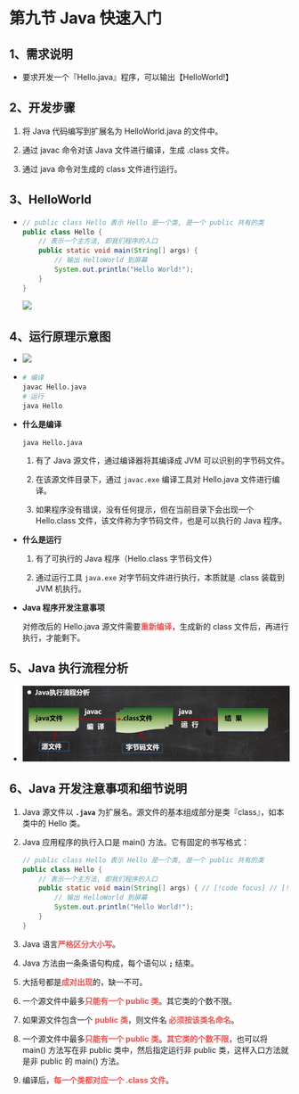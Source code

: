 # 第九节 Java 快速入门

## 1、需求说明

- 要求开发一个『Hello.java』程序，可以输出【HelloWorld!】

## 2、开发步骤

1.  将 Java 代码编写到扩展名为 HelloWorld.java 的文件中。

2.  通过 javac 命令对该 Java 文件进行编译，生成 .class 文件。

3.  通过 java 命令对生成的 class 文件进行运行。

## 3、HelloWorld

- ```java
  // public class Hello 表示 Hello 是一个类, 是一个 public 共有的类
  public class Hello {
      // 表示一个主方法, 即我们程序的入口
      public static void main(String[] args) {
          // 输出 HelloWorld 到屏幕
          System.out.println("Hello World!");
      }
  }
  ```

  ![](https://raw.githubusercontent.com/wehome-h/typora-images-repository/main/images/20240413173219.png)

## 4、运行原理示意图

- ![](https://raw.githubusercontent.com/wehome-h/typora-images-repository/main/images/20240413171657.png)

- ```sh
  # 编译
  javac Hello.java
  # 运行
  java Hello
  ```

- **什么是编译**

  `java Hello.java`

  1.  有了 Java 源文件，通过编译器将其编译成 JVM 可以识别的字节码文件。

  2.  在该源文件目录下，通过 `javac.exe` 编译工具对 Hello.java 文件进行编译。

  3.  如果程序没有错误，没有任何提示，但在当前目录下会出现一个 Hello.class 文件，该文件称为字节码文件，也是可以执行的 Java 程序。

- **什么是运行**

  1.  有了可执行的 Java 程序（Hello.class 字节码文件）

  2.  通过运行工具 `java.exe` 对字节码文件进行执行，本质就是 .class 装载到 JVM 机执行。

- **Java 程序开发注意事项**

  对修改后的 Hello.java 源文件需要<strong style="color: #f3514f;">重新编译</strong>，生成新的 class 文件后，再进行执行，才能剩下。

## 5、Java 执行流程分析

- ![](https://raw.githubusercontent.com/wehome-h/typora-images-repository/main/images/20240413174442.png)

## 6、Java 开发注意事项和细节说明

1.  Java 源文件以 **`.java`** 为扩展名。源文件的基本组成部分是类『class』，如本类中的 Hello 类。

2.  Java 应用程序的执行入口是 main() 方法。它有固定的书写格式：

    ```java
    // public class Hello 表示 Hello 是一个类, 是一个 public 共有的类
    public class Hello {
        // 表示一个主方法, 即我们程序的入口
        public static void main(String[] args) { // [!code focus] // [!code highlight]
            // 输出 HelloWorld 到屏幕
            System.out.println("Hello World!");
        }
    }
    ```

3.  Java 语言<strong style="color: #f3514f;">严格区分大小写</strong>。

4.  Java 方法由一条条语句构成，每个语句以 **`;`** 结束。

5.  大括号都是<strong style="color: #f3514f;">成对出现</strong>的，缺一不可。

6.  一个源文件中最多<strong style="color: #f3514f;">只能有一个 public 类</strong>。其它类的个数不限。

7.  如果源文件包含一个 <strong style="color: #f3514f;">public 类</strong>，则文件名<strong style="color: #f3514f;">
    必须按该类名命名</strong>。

8.  一个源文件中最多<strong style="color: #f3514f">只能有一个 public 类</strong>。<strong style="color: #f3514f;">其它类的个数不限</strong>，也可以将 main() 方法写在非 public 类中，然后指定运行非 public 类，这样入口方法就是非 public 的 main() 方法。

9.  编译后，<strong style="color: #f3514f;">每一个类都对应一个 .class 文件</strong>。
